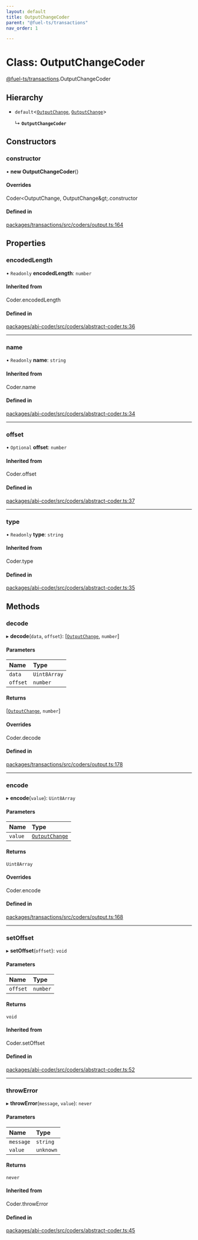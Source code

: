 ```yaml
---
layout: default
title: OutputChangeCoder
parent: "@fuel-ts/transactions"
nav_order: 1

---
```


# Class: OutputChangeCoder

[@fuel-ts/transactions](../index.md).OutputChangeCoder

## Hierarchy

- `default`<[`OutputChange`](../index.md#outputchange), [`OutputChange`](../index.md#outputchange)\>

  ↳ **`OutputChangeCoder`**

## Constructors

### constructor

• **new OutputChangeCoder**()

#### Overrides

Coder&lt;OutputChange, OutputChange\&gt;.constructor

#### Defined in

[packages/transactions/src/coders/output.ts:164](https://github.com/FuelLabs/fuels-ts/blob/master/packages/transactions/src/coders/output.ts#L164)

## Properties

### encodedLength

• `Readonly` **encodedLength**: `number`

#### Inherited from

Coder.encodedLength

#### Defined in

[packages/abi-coder/src/coders/abstract-coder.ts:36](https://github.com/FuelLabs/fuels-ts/blob/master/packages/abi-coder/src/coders/abstract-coder.ts#L36)

___

### name

• `Readonly` **name**: `string`

#### Inherited from

Coder.name

#### Defined in

[packages/abi-coder/src/coders/abstract-coder.ts:34](https://github.com/FuelLabs/fuels-ts/blob/master/packages/abi-coder/src/coders/abstract-coder.ts#L34)

___

### offset

• `Optional` **offset**: `number`

#### Inherited from

Coder.offset

#### Defined in

[packages/abi-coder/src/coders/abstract-coder.ts:37](https://github.com/FuelLabs/fuels-ts/blob/master/packages/abi-coder/src/coders/abstract-coder.ts#L37)

___

### type

• `Readonly` **type**: `string`

#### Inherited from

Coder.type

#### Defined in

[packages/abi-coder/src/coders/abstract-coder.ts:35](https://github.com/FuelLabs/fuels-ts/blob/master/packages/abi-coder/src/coders/abstract-coder.ts#L35)

## Methods

### decode

▸ **decode**(`data`, `offset`): [[`OutputChange`](../index.md#outputchange), `number`]

#### Parameters

| Name | Type |
| :------ | :------ |
| `data` | `Uint8Array` |
| `offset` | `number` |

#### Returns

[[`OutputChange`](../index.md#outputchange), `number`]

#### Overrides

Coder.decode

#### Defined in

[packages/transactions/src/coders/output.ts:178](https://github.com/FuelLabs/fuels-ts/blob/master/packages/transactions/src/coders/output.ts#L178)

___

### encode

▸ **encode**(`value`): `Uint8Array`

#### Parameters

| Name | Type |
| :------ | :------ |
| `value` | [`OutputChange`](../index.md#outputchange) |

#### Returns

`Uint8Array`

#### Overrides

Coder.encode

#### Defined in

[packages/transactions/src/coders/output.ts:168](https://github.com/FuelLabs/fuels-ts/blob/master/packages/transactions/src/coders/output.ts#L168)

___

### setOffset

▸ **setOffset**(`offset`): `void`

#### Parameters

| Name | Type |
| :------ | :------ |
| `offset` | `number` |

#### Returns

`void`

#### Inherited from

Coder.setOffset

#### Defined in

[packages/abi-coder/src/coders/abstract-coder.ts:52](https://github.com/FuelLabs/fuels-ts/blob/master/packages/abi-coder/src/coders/abstract-coder.ts#L52)

___

### throwError

▸ **throwError**(`message`, `value`): `never`

#### Parameters

| Name | Type |
| :------ | :------ |
| `message` | `string` |
| `value` | `unknown` |

#### Returns

`never`

#### Inherited from

Coder.throwError

#### Defined in

[packages/abi-coder/src/coders/abstract-coder.ts:45](https://github.com/FuelLabs/fuels-ts/blob/master/packages/abi-coder/src/coders/abstract-coder.ts#L45)
